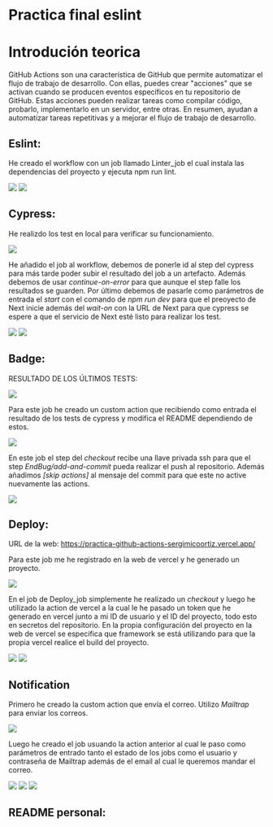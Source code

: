 # Practica final eslint

# Introdución teorica

GitHub Actions son una característica de GitHub que permite automatizar el flujo de trabajo de desarrollo. Con ellas, puedes crear "acciones" que se activan cuando se producen eventos específicos en tu repositorio de GitHub. Estas acciones pueden realizar tareas como compilar código, probarlo, implementarlo en un servidor, entre otras. En resumen, ayudan a automatizar tareas repetitivas y a mejorar el flujo de trabajo de desarrollo.

## Eslint:

He creado el workflow con un job llamado Linter_job el cual instala las dependencias del proyecto y ejecuta npm run lint.

<img src="./pic/Screenshot_20230113_185347.png"/>
<img src="./pic/Screenshot_20230113_185556.png"/>


## Cypress:

He realizdo los test en local para verificar su funcionamiento.

<img src='./pic/Screenshot_20230113_195634.png' />

He añadido el job al workflow, debemos de ponerle id al step del cypress para más tarde poder subir el resultado del job a un artefacto. Además debemos de usar *continue-on-error* para que aunque el step falle los resultados se guarden. Por último debemos de pasarle como parámetros de entrada el *start* con el comando de *npm run dev* para que el preoyecto de Next inicie además del *wait-on* con la URL de Next para que cypress se espere a que el servicio de Next esté listo para realizar los test.

<img src='./pic/Captura de pantalla 2023-01-13 204718.png' />
<img src='./pic/Captura de pantalla 2023-01-13 204754.png' />

## Badge:

RESULTADO DE LOS ÚLTIMOS TESTS:
<!-- NO CAMBIAR LA URL DE FORMA MANUAL. -->
<!-- SI ES NECESARIO CAMBIAR LA IMAGEN DEL BADGED DEBERAS DE HACERLO EN LA ACTION LOCALIZADA EN .github\actions\badge\index.js -->
<img src='https://img.shields.io/badge/tested%20with-Cypress-04C38E.svg'/>

Para este job he creado un custom action que recibiendo como entrada el resultado de los tests de cypress y modifica el README dependiendo de estos.

<img src='./pic/Captura de pantalla 2023-01-14 144326.png' />

En este job el step del *checkout* recibe una llave privada ssh para que el step *EndBug/add-and-commit* pueda realizar el push al repositorio. Además añadimos *[skip actions]* al mensaje del commit para que este no active nuevamente las actions.

<img src='./pic/Captura de pantalla 2023-01-14 144242.png' />

## Deploy:

URL de la web:
https://practica-github-actions-sergimicoortiz.vercel.app/

Para este job me he registrado en la web de vercel y he generado un proyecto.

<img src='./pic/Captura de pantalla 2023-01-14 152000.png' />

En el job de Deploy_job simplemente he realizado un *checkout* y luego he utilizado la action de vercel a la cual le he pasado un token que he generado en vercel junto a mi ID de usuario y el ID del proyecto, todo esto en secretos del repositorio. En la propia configuración del proyecto en la web de vercel se especifica que framework se está utilizando para que la propia vercel realice el build del proyecto.

<img src='./pic/Captura de pantalla 2023-01-14 152517.png'/>
<img src='./pic/Captura de pantalla 2023-01-14 152526.png'/>

## Notification

Primero he creado la custom action que envía el correo. Utilizo *Mailtrap* para enviar los correos.

<img src='./pic/email.png'/>

Luego he creado el job usuando la action anterior al cual le paso como parámetros de entrado tanto el estado de los jobs como el usuario y contraseña de Mailtrap además de el email al cual le queremos mandar el correo.

<img src='./pic/Screenshot_20230116_165917.png'/>
<img src='./pic/Screenshot_20230116_164508.png'/>
<img src='./pic/Screenshot_20230116_164536.png'/>

## README personal:

